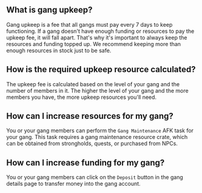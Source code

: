 ## What is gang upkeep?

Gang upkeep is a fee that all gangs must pay every 7 days to keep functioning. If a gang doesn't have enough funding or resources to pay the upkeep fee, it will fall apart. That's why it's important to always keep the resources and funding topped up. We recommend keeping more than enough resources in stock just to be safe.

## How is the required upkeep resource calculated?

The upkeep fee is calculated based on the level of your gang and the number of members in it. The higher the level of your gang and the more members you have, the more upkeep resources you'll need.

## How can I increase resources for my gang?

You or your gang members can perform the `Gang Maintenance` AFK task for your gang. This task requires a gang maintenance resource crate, which can be obtained from strongholds, quests, or purchased from NPCs.

## How can I increase funding for my gang?

You or your gang members can click on the `Deposit` button in the gang details page to transfer money into the gang account.
